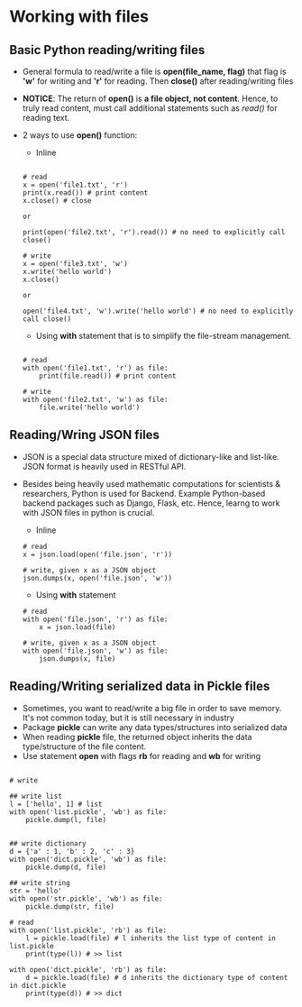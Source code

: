 # Working with files

## Basic Python reading/writing files
- General formula to read/write a file is **open(file_name, flag)** that flag is **'w'** for writing and **'r'** for reading. Then **close()** after reading/writing files
- **NOTICE**: The return of **open()** is **a file object, not content**. Hence, to truly read content, must call additional statements such as *read()* for reading text.
- 2 ways to use **open()** function:
	- Inline 
	```

	# read
	x = open('file1.txt', 'r')
	print(x.read()) # print content
	x.close() # close

	or

	print(open('file2.txt', 'r').read()) # no need to explicitly call close()

	# write 
	x = open('file3.txt', 'w')
	x.write('hello world')
	x.close()

	or 

	open('file4.txt', 'w').write('hello world') # no need to explicitly call close()
	```

	- Using **with** statement that is to simplify the file-stream management.
	```

	# read
	with open('file1.txt', 'r') as file:
		print(file.read()) # print content

	# write
	with open('file2.txt', 'w') as file:
		file.write('hello world')
	```

## Reading/Wring JSON files
- JSON is a special data structure mixed of dictionary-like and list-like. JSON format is heavily used in RESTful API. 
- Besides being heavily used mathematic computations for scientists & researchers, Python is used for Backend. Example Python-based backend packages such as Django, Flask, etc. Hence, learng to work with JSON files in python is crucial.
	- Inline
	```
	# read
	x = json.load(open('file.json', 'r'))

	# write, given x as a JSON object
	json.dumps(x, open('file.json', 'w'))
	```

	- Using **with** statement
	```
	# read
	with open('file.json', 'r') as file:
		x = json.load(file)

	# write, given x as a JSON object
	with open('file.json', 'w') as file:
		json.dumps(x, file)
	```

## Reading/Writing serialized data in Pickle files
- Sometimes, you want to read/write a big file in order to save memory. It's not common today, but it is still necessary in industry
- Package **pickle** can write any data types/structures into serialized data
- When reading **pickle** file, the returned object inherits the data type/structure of the file content.
- Use statement **open** with flags **rb** for reading and **wb** for writing
```

# write

## write list
l = ['hello', 1] # list
with open('list.pickle', 'wb') as file:
	pickle.dump(l, file)


## write dictionary
d = {'a' : 1, 'b' : 2, 'c' : 3} 
with open('dict.pickle', 'wb') as file:
	pickle.dump(d, file)

## write string
str = 'hello'
with open('str.pickle', 'wb') as file:
	pickle.dump(str, file)

# read
with open('list.pickle', 'rb') as file:
	l = pickle.load(file) # l inherits the list type of content in list.pickle
	print(type(l)) # >> list

with open('dict.pickle', 'rb') as file:
	d = pickle.load(file) # d inherits the dictionary type of content in dict.pickle
	print(type(d)) # >> dict
```

